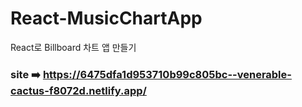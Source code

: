# React-MusicChartApp
React로 Billboard 차트 앱 만들기
### site ➡️ https://6475dfa1d953710b99c805bc--venerable-cactus-f8072d.netlify.app/

